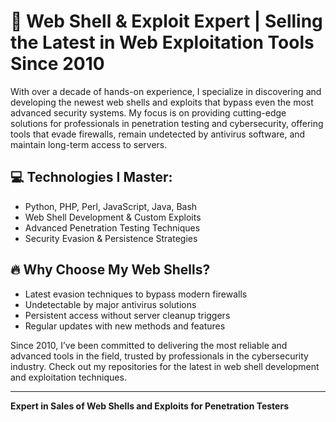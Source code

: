 <!--
**yourusername/yourusername** is a ✨ _special_ ✨ repository because its `README.md` (this file) appears on your GitHub profile.

Here are some ideas to get you started:

- 🔭 I’m currently working on ...
- 🌱 I’m currently learning ...
- 👯 I’m looking to collaborate on ...
- 🤔 I’m looking for help with ...
- 💬 Ask me about ...
- 📫 How to reach me: ...
- 😄 Pronouns: ...
- ⚡ Fun fact: ...
-->

# 🚀 Web Shell & Exploit Expert | Selling the Latest in Web Exploitation Tools Since 2010

With over a decade of hands-on experience, I specialize in discovering and developing the newest web shells and exploits that bypass even the most advanced security systems. My focus is on providing cutting-edge solutions for professionals in penetration testing and cybersecurity, offering tools that evade firewalls, remain undetected by antivirus software, and maintain long-term access to servers.

## 💻 Technologies I Master:
- Python, PHP, Perl, JavaScript, Java, Bash
- Web Shell Development & Custom Exploits
- Advanced Penetration Testing Techniques
- Security Evasion & Persistence Strategies

## 🔥 Why Choose My Web Shells?
- Latest evasion techniques to bypass modern firewalls
- Undetectable by major antivirus solutions
- Persistent access without server cleanup triggers
- Regular updates with new methods and features

Since 2010, I’ve been committed to delivering the most reliable and advanced tools in the field, trusted by professionals in the cybersecurity industry. Check out my repositories for the latest in web shell development and exploitation techniques.

---
**Expert in Sales of Web Shells and Exploits for Penetration Testers**
